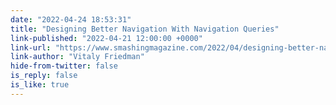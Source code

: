 ```yaml
---
date: "2022-04-24 18:53:31"
title: "Designing Better Navigation With Navigation Queries"
link-published: "2022-04-21 12:00:00 +0000"
link-url: "https://www.smashingmagazine.com/2022/04/designing-better-navigation-ux-queries/"
link-author: "Vitaly Friedman"
hide-from-twitter: false
is_reply: false
is_like: true
---
```


